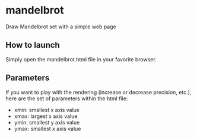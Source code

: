 # mandelbrot
Draw Mandelbrot set with a simple web page

## How to launch
Simply open the mandelbrot.html file in your favorite browser.

## Parameters
If you want to play with the rendering (increase or decrease precision, etc.), here are the set of parameters within the html file:
- xmin: smallest x axis value
- xmax: largest x axis value
- ymin: smallest y axis value
- ymax: smallest x axis value
